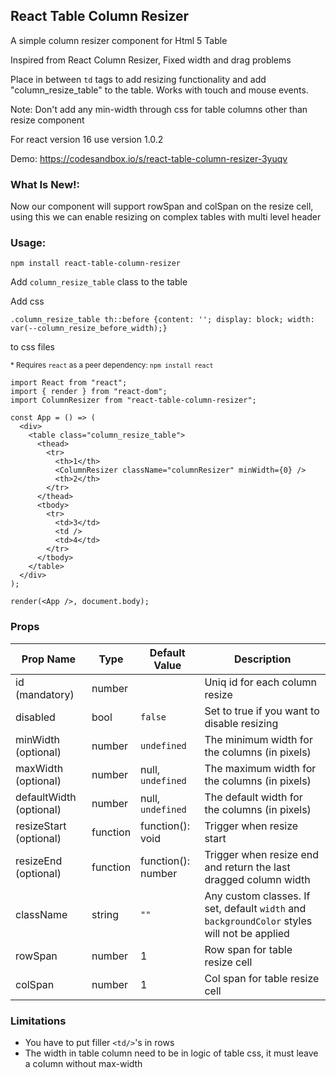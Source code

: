 ## React Table Column Resizer 
A simple column resizer component for Html 5 Table

Inspired from  React Column Resizer, Fixed width and drag problems

Place in between `td` tags to add resizing functionality and add "column_resize_table" to the table. Works with touch and mouse events. 

Note: Don't add any min-width through css for table columns other than resize component

For react version 16 use version 1.0.2


Demo: https://codesandbox.io/s/react-table-column-resizer-3yuqv

### What Is New!:
Now our component will support rowSpan and colSpan on the resize cell, using this we can enable resizing on complex tables with multi level header 

### Usage: 

`npm install react-table-column-resizer`

Add 
`column_resize_table`
class to the table

Add css 

`.column_resize_table th::before {content: ''; display: block; width: var(--column_resize_before_width);}`

to css files

<sup>* Requires `react` as a peer dependency: `npm install react`</sup>


```
import React from "react";
import { render } from "react-dom";
import ColumnResizer from "react-table-column-resizer";

const App = () => (
  <div>
    <table class="column_resize_table">
      <thead>
        <tr>
          <th>1</th>
          <ColumnResizer className="columnResizer" minWidth={0} />
          <th>2</th>
        </tr>
      </thead>
      <tbody>
        <tr>
          <td>3</td>
          <td />
          <td>4</td>
        </tr>
      </tbody>
    </table>
  </div>
);

render(<App />, document.body);
```

### Props

| Prop Name  | Type | Default Value | Description |
| ------------- | ------------- | ------------- | ------------- |
| id (mandatory) | number |  | Uniq id for each column resize  |
| disabled | bool | `false` | Set to true if you want to disable resizing |
| minWidth (optional) | number | `undefined` | The minimum width for the columns (in pixels) |
| maxWidth (optional) | number | null, `undefined` | The maximum width for the columns (in pixels) |
| defaultWidth (optional) | number | null, `undefined` | The default width for the columns (in pixels) |
| resizeStart (optional) | function | function(): void | Trigger when resize start |
| resizeEnd (optional) | function | function(): number | Trigger when resize end and return the last dragged column width |
| className | string | `""` | Any custom classes. If set, default `width` and `backgroundColor` styles will not be applied |
| rowSpan | number | 1 | Row span for table resize cell |
| colSpan | number | 1 | Col span for table resize cell |


### Limitations
- You have to put filler `<td/>`'s in rows
- The width in table column need to be in logic of table css, it must leave a column without max-width
